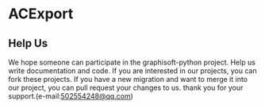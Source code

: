 # ACExport

## Help Us

We hope someone can participate in the graphisoft-python project. Help us write documentation and code. If you are interested in our projects, you can fork these projects. If you have a new migration and want to merge it into our project, you can pull request your changes to us. thank you for your support.(e-mail:502554248@qq.com)